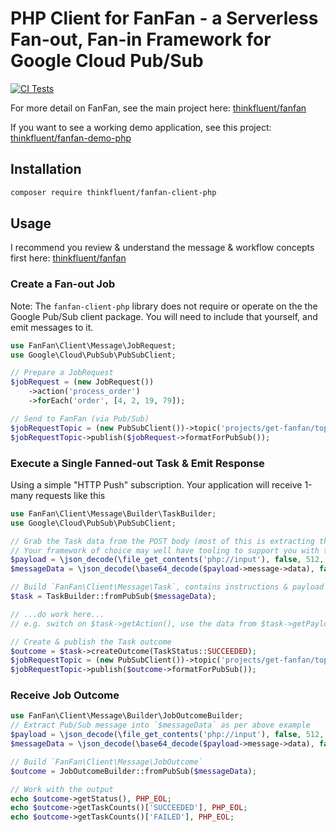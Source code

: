 # PHP Client for FanFan - a Serverless Fan-out, Fan-in Framework for Google Cloud Pub/Sub

[![CI Tests](https://github.com/thinkfluent/fanfan-client-php/actions/workflows/tests.yaml/badge.svg)](https://github.com/thinkfluent/fanfan-client-php/actions/workflows/tests.yaml)

For more detail on FanFan, see the main project here: [thinkfluent/fanfan](https://github.com/thinkfluent/fanfan)

If you want to see a working demo application, see this project: [thinkfluent/fanfan-demo-php](https://github.com/thinkfluent/fanfan-demo-php)

## Installation

```bash
composer require thinkfluent/fanfan-client-php
```

## Usage

I recommend you review & understand the message & workflow concepts first here: [thinkfluent/fanfan](https://github.com/thinkfluent/fanfan)

### Create a Fan-out Job

Note: The `fanfan-client-php` library does not require or operate on the the Google Pub/Sub client package. You will 
need to include that yourself, and emit messages to it.

```php
use FanFan\Client\Message\JobRequest;
use Google\Cloud\PubSub\PubSubClient;

// Prepare a JobRequest
$jobRequest = (new JobRequest())
    ->action('process_order')
    ->forEach('order', [4, 2, 19, 79]);

// Send to FanFan (via Pub/Sub)
$jobRequestTopic = (new PubSubClient())->topic('projects/get-fanfan/topics/fanfan-job-request');
$jobRequestTopic->publish($jobRequest->formatForPubSub());
```

### Execute a Single Fanned-out Task & Emit Response
Using a simple "HTTP Push" subscription. Your application will receive 1-many requests like this

```php
use FanFan\Client\Message\Builder\TaskBuilder;
use Google\Cloud\PubSub\PubSubClient;

// Grab the Task data from the POST body (most of this is extracting the base64 message from the Pub/Sub payload)
// Your framework of choice may well have tooling to support you with this (Like PSR-7 Requests)
$payload = \json_decode(\file_get_contents('php://input'), false, 512, JSON_THROW_ON_ERROR);
$messageData = \json_decode(\base64_decode($payload->message->data), false, 512, JSON_THROW_ON_ERROR);

// Build `FanFan\Client\Message\Task`, contains instructions & payload for ONE fanned-out task
$task = TaskBuilder::fromPubSub($messageData);

// ...do work here...
// e.g. switch on $task->getAction(), use the data from $task->getPayload();

// Create & publish the Task outcome
$outcome = $task->createOutcome(TaskStatus::SUCCEEDED);
$jobRequestTopic = (new PubSubClient())->topic('projects/get-fanfan/topics/fanfan-task-done');
$jobRequestTopic->publish($outcome->formatForPubSub());
```

### Receive Job Outcome
```php
use FanFan\Client\Message\Builder\JobOutcomeBuilder;
// Extract Pub/Sub message into `$messageData` as per above example
$payload = \json_decode(\file_get_contents('php://input'), false, 512, JSON_THROW_ON_ERROR);
$messageData = \json_decode(\base64_decode($payload->message->data), false, 512, JSON_THROW_ON_ERROR);

// Build `FanFan\Client\Message\JobOutcome`
$outcome = JobOutcomeBuilder::fromPubSub($messageData);

// Work with the output
echo $outcome->getStatus(), PHP_EOL;
echo $outcome->getTaskCounts()['SUCCEEDED'], PHP_EOL;
echo $outcome->getTaskCounts()['FAILED'], PHP_EOL;
```
